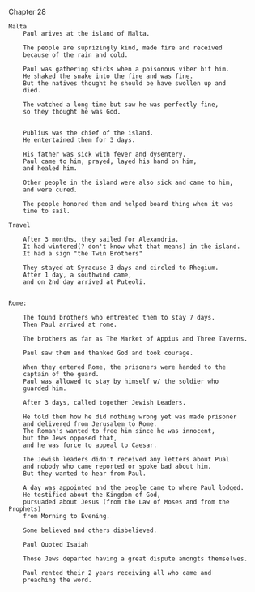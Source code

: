 



Chapter 28

    Malta
        Paul arives at the island of Malta.

        The people are suprizingly kind, made fire and received 
        because of the rain and cold.

        Paul was gathering sticks when a poisonous viber bit him.
        He shaked the snake into the fire and was fine.
        But the natives thought he should be have swollen up and 
        died.

        The watched a long time but saw he was perfectly fine, 
        so they thought he was God.


        Publius was the chief of the island.
        He entertained them for 3 days.

        His father was sick with fever and dysentery.
        Paul came to him, prayed, layed his hand on him, 
        and healed him.

        Other people in the island were also sick and came to him,
        and were cured.

        The people honored them and helped board thing when it was 
        time to sail.

    Travel
    
        After 3 months, they sailed for Alexandria.
        It had wintered(? don't know what that means) in the island.
        It had a sign "the Twin Brothers"

        They stayed at Syracuse 3 days and circled to Rhegium.
        After 1 day, a southwind came,
        and on 2nd day arrived at Puteoli.


    Rome:

        The found brothers who entreated them to stay 7 days.
        Then Paul arrived at rome.

        The brothers as far as The Market of Appius and Three Taverns.

        Paul saw them and thanked God and took courage.

        When they entered Rome, the prisoners were handed to the 
        captain of the guard.
        Paul was allowed to stay by himself w/ the soldier who 
        guarded him.

        After 3 days, called together Jewish Leaders.

        He told them how he did nothing wrong yet was made prisoner
        and delivered from Jerusalem to Rome.
        The Roman's wanted to free him since he was innocent,
        but the Jews opposed that,
        and he was force to appeal to Caesar.

        The Jewish leaders didn't received any letters about Pual
        and nobody who came reported or spoke bad about him.
        But they wanted to hear from Paul.

        A day was appointed and the people came to where Paul lodged.
        He testified about the Kingdom of God, 
        pursuaded about Jesus (from the Law of Moses and from the Prophets)
        from Morning to Evening.

        Some believed and others disbelieved.

        Paul Quoted Isaiah

        Those Jews departed having a great dispute amongts themselves.

        Paul rented their 2 years receiving all who came and 
        preaching the word.












    






